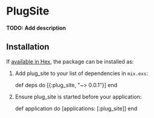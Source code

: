 # PlugSite

**TODO: Add description**

## Installation

If [available in Hex](https://hex.pm/docs/publish), the package can be installed as:

  1. Add plug_site to your list of dependencies in `mix.exs`:

        def deps do
          [{:plug_site, "~> 0.0.1"}]
        end

  2. Ensure plug_site is started before your application:

        def application do
          [applications: [:plug_site]]
        end
